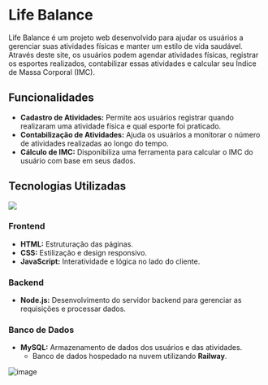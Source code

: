 # Life Balance

Life Balance é um projeto web desenvolvido para ajudar os usuários a gerenciar suas atividades físicas e manter um estilo de vida saudável. Através deste site, os usuários podem agendar atividades físicas, registrar os esportes realizados, contabilizar essas atividades e calcular seu Índice de Massa Corporal (IMC).



## Funcionalidades

- **Cadastro de Atividades:** Permite aos usuários registrar quando realizaram uma atividade física e qual esporte foi praticado.
- **Contabilização de Atividades:** Ajuda os usuários a monitorar o número de atividades realizadas ao longo do tempo.
- **Cálculo de IMC:** Disponibiliza uma ferramenta para calcular o IMC do usuário com base em seus dados.

## Tecnologias Utilizadas

<img src="https://skillicons.dev/icons?i=nodejs,javascript,html,css,mysql" />

### Frontend
- **HTML:** Estruturação das páginas.
- **CSS:** Estilização e design responsivo.
- **JavaScript:** Interatividade e lógica no lado do cliente.

### Backend
- **Node.js:** Desenvolvimento do servidor backend para gerenciar as requisições e processar dados.

### Banco de Dados
- **MySQL:** Armazenamento de dados dos usuários e das atividades.
  - Banco de dados hospedado na nuvem utilizando **Railway**.

![image](https://github.com/user-attachments/assets/2211fe95-58b6-40b3-accc-d56f827a0084)

  
